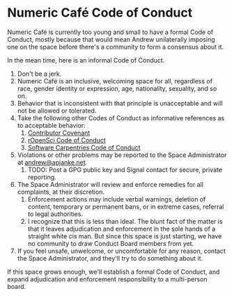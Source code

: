 Numeric Café Code of Conduct
============================

Numeric Café is currently too young and small to have a formal Code of Conduct, mostly because that would
mean Andrew unilaterally imposing one on the space before there's a community to form a consensus about
it.

In the mean time, here is an informal Code of Conduct.

1. Don't be a jerk.
1. Numeric Café is an inclusive, welcoming space for all, regardless of race, gender identity or expression, age, nationality, sexuality, and so on.
1. Behavior that is inconsistent with that principle is unacceptable and will not be allowed or tolerated.
1. Take the following other Codes of Conduct as informative references as to acceptable behavior:
    1. [Contributor Covenant](https://www.contributor-covenant.org)
    1. [rOpenSci Code of Conduct](https://ropensci.org/code-of-conduct/)
    1. [Software Carpentries Code of Conduct](https://docs.carpentries.org/topic_folders/policies/code-of-conduct.html)
1. Violations or other problems may be reported to the Space Administrator at <andrew@apjanke.net>.
    1. TODO: Post a GPG public key and Signal contact for secure, private reporting.
1. The Space Administrator will review and enforce remedies for all complaints, at their discretion.
    1. Enforcement actions may include verbal warnings, deletion of content, temporary or permanent bans, or in extreme cases, referral to legal authorities.
    1. I recognize that this is less than ideal. The blunt fact of the matter is that it leaves adjudication and enforcement in the sole hands of a straight white cis man. But since this space is just starting, we have no community to draw Conduct Board members from yet.
1. If you feel unsafe, unwelcome, or uncomfortable for any reason, contact the Space Administrator, and they'll try to do something about it.


If this space grows enough, we'll establish a formal Code of Conduct, and expand adjudication and enforcement responsibility to a multi-person board.
  
